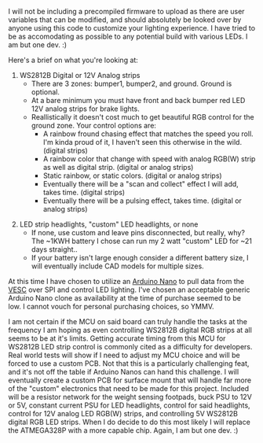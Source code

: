 I will not be including a precompiled firmware to upload as there are user variables that can be modified, and should absolutely be looked over by anyone using this code to customize your lighting experience. I have tried to be as accomodating as possible to any potential build with various LEDs. I am but one dev. :)

Here's a brief on what you're looking at:

1. WS2812B Digital or 12V Analog strips
   - There are 3 zones: bumper1, bumper2, and ground. Ground is optional.
   - At a bare minimum you must have front and back bumper red LED 12V analog strips for brake lights.
   - Reallistically it doesn't cost much to get beautiful RGB control for the ground zone. Your control options are:
     * A rainbow fround chasing effect that matches the speed you roll. I'm kinda proud of it, I haven't seen this otherwise in the wild. (digital strips)
     * A rainbow color that change with speed with analog RGB(W) strip as well as digital strip. (digital or analog strips)
     * Static rainbow, or static colors. (digital or analog strips)
     * Eventually there will be a "scan and collect" effect I will add, takes time. (digital strips)
     * Eventually there will be a pulsing effect, takes time. (digital or analog strips)
2) LED strip headlights, "custom" LED headlights, or none
   - If none, use custom and leave pins disconnected, but really, why? The ~1KWH battery I chose can run my 2 watt "custom" LED for ~21 days straight..
   - If your battery isn't large enough consider a different battery size, I will eventually include CAD models for multiple sizes.

At this time I have chosen to utilize an [Arduino Nano](https://store.arduino.cc/products/arduino-nano) to pull data from the [VESC](https://github.com/vedderb/bldc) over SPI and control LED lighting. I've chosen an acceptable generic Arduino Nano clone as availability at the time of purchase seemed to be low. I cannot vouch for personal purchasing choices, so YMMV.

I am not certain if the MCU on said board can truly handle the tasks at the frequency I am hoping as even controlling WS2812B digital RGB strips at all seems to be at it's limits. Getting accurate timing from this MCU for WS2812B LED strip control is commonly cited as a difficulty for developers. Real world tests will show if I need to adjust my MCU choice and will be forced to use a custom PCB. Not that this is a particularly challenging feat, and it's not off the table if Arduino Nanos can hand this challenge. I will eventually create a custom PCB for surface mount that will handle far more of the "custom" electronics that need to be made for this project. Included will be a resistor network for the weight sensing footpads, buck PSU to 12V or 5V, constant current PSU for LED headlights, control for said headlights, control for 12V analog LED RGB(W) strips, and controlling 5V WS2812B digital RGB LED strips. When I do decide to do this most likely I will replace the ATMEGA328P with a more capable chip. Again, I am but one dev. :)
